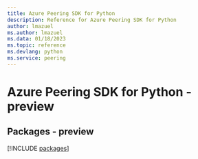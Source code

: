 ```yaml
---
title: Azure Peering SDK for Python
description: Reference for Azure Peering SDK for Python
author: lmazuel
ms.author: lmazuel
ms.data: 01/18/2023
ms.topic: reference
ms.devlang: python
ms.service: peering
---
```

# Azure Peering SDK for Python - preview
## Packages - preview
[!INCLUDE [packages](peering-index.md)]
